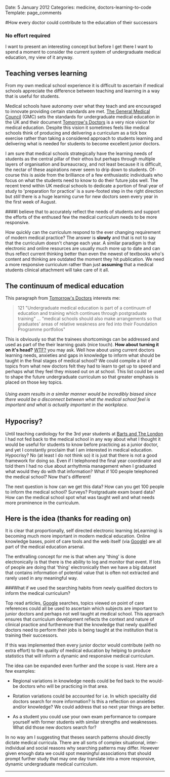 Date: 5 January 2012
Categories: medicine, doctors-learning-to-code
Template: page_comments

#How every doctor could contribute to the education of their successors
### No effort required

I want to present an interesting concept but before I get there I want to spend a moment to consider the current system of undergraduate medical education, my view of it anyway. 

<!-- ~~fold~~ -->

Teaching verses learning
------------------------------------

From my own medical school experience it is difficult to ascertain if medical schools appreciate the difference between teaching and learning in a way that is useful for students.

Medical schools have autonomy over what they teach and are encouraged to innovate providing certain standards are met. [The General Medical Council](http://www.gmc-uk.org/ "The General Medical Council") (GMC) sets the standards for undergraduate medical education in the UK and their document [Tomorrow's Doctors](http://www.gmc-uk.org/TomorrowsDoctors_2009.pdf_39260971.pdf "Tomorrow's Doctors (.pdf)") is a very nice vision for medical education. Despite this vision it sometimes feels like medical schools think of producing and delivering a curriculum as a tick box exercise rather than taking a considered approach to students learning and delivering what is needed for students to become excellent junior doctors.

I am sure that medical schools strategically have the learning needs of students as the central pillar of their ethos but perhaps through multiple layers of organisation and bureaucracy, and not least because it is difficult, the nectar of these aspirations never seem to drip down to students. Of-course this is aside from the brilliance of a few enthusiastic individuals who focus on what the students need to know to do their future jobs well. The recent trend within UK medical schools to dedicate a portion of final year of study to 'preparation for practice' is a sure-footed step in the right direction but *still* there is a huge learning curve for new doctors seen every year in the first week of August.

####I believe that to accurately reflect the needs of students and support the efforts of the enthused few the medical curriculum needs to be more responsive.

How quickly can the curriculum respond to the ever changing requirement of modern medical practice? The answer is **slowly** and that is not to say that the curriculum doesn't change each year. A similar paradigm is that electronic and online resources are usually much more up to date and can thus reflect current thinking better than even the newest of textbooks who's content and thinking are outdated the moment they hit publication. We need a more responsive curriculum rather than just **assuming** that a medical students clinical attachment will take care of it all.

The continuum of medical education
--------------------------------------------------

This paragraph from [Tomorrow's Doctors](http://www.gmc-uk.org/TomorrowsDoctors_2009.pdf_39260971.pdf "Tomorrow's Doctors (.pdf)") interests me:

> 121 "Undergraduate medical education is part of a continuum of education and training which continues through postgraduate training" ... "medical schools should also make arrangements so that graduates’ areas of relative weakness are fed into their Foundation Programme portfolios"

This is obviously so that the trainees shortcomings can be addressed and used as part of the their learning goals (nice touch). **How about turning it on it's head?** [WTF?](http://en.wiktionary.org/wiki/WTF "WTF") you may ask. Well how about using current doctors learning needs, anxieties and gaps in knowledge to inform what should be taught in the final stages of medical school? We could compile a list of topics from what new doctors felt they had to learn to get up to speed and perhaps what they feel they missed out on at school. This list could be used to shape the future undergraduate curriculum so that greater emphasis is placed on those key topics.

###### Using exam results in a similar manner would be incredibly biased since there would be a disconnect between what the medical school feel is important and what is actually important in the workplace.

Hypocrisy?
----------------

 Until teaching cardiology for the 3rd year students at [Barts and The London](http://www.smd.qmul.ac.uk/ "Barts and The London") I had not fed back to the medical school in any way about what I thought it would be useful for students to know before practicing as a junior doctor, and yet I constantly proclaim that I am interested in medical education. Hypocrisy? No (at least I do not think so) it is just that there is not a good framework for doing so. Even if I telephoned the final year coordinator and told them I had no clue about arrhythmia management when I graduated what would they do with that information? What if 100 people telephoned the medical school? Now that's different!
 
The next question is how can we get this data? How can you get 100 people to inform the medical school? Surveys? Postgraduate exam board data? How can the medical school spot what was taught well and what needs more prominence in the curriculum.

Here is the idea (thanks for reading on)
------------------------------------------------------

It is clear that proportionally, self directed electronic learning (eLearning) is becoming much more important in modern medical education. Online knowledge bases, point of care tools and the web itself (via [Google](http://www.Google.com "Google")) are all part of the medical education arsenal. 

The enthralling concept for me is that when any 'thing' is done electronically is that there is the ability to log and monitor that event. If lots of people are doing that 'thing' electronically then we have a big dataset that contains information of potential value that is often not extracted and rarely used in any meaningful way.

###What if we used the searching habits from newly qualified doctors to inform the medical curriculum?

Top read articles,  [Google](http://www.Google.com "Google") searches, topics viewed on point of care references could all be used to ascertain which subjects are important to junior doctors and perhaps not well taught at medical school. This approach ensures that curriculum development reflects the context and nature of clinical practice and furthermore that the knowledge that newly qualified doctors need to perform their jobs is being taught at the institution that is training their successors. 

If this was implemented then every junior doctor would contribute (with no extra effort) to the quality of medical education by helping to produce statistics that will inform a dynamic and responsive medical curriculum.

The idea can be expanded even further and the scope is vast. Here are a few examples:

- Regional variations in knowledge needs could be fed back to the would-be doctors who will be practicing in that area.
- Rotation variations could be accounted for i.e. In which speciality did doctors search for more information? Is this a reflection on anxieties and/or knowledge? We could address that so next year things are better.

- As a student you could use your own exam performance to compare yourself with former students with similar strengths and weaknesses. What did those new doctors search for?

In no way am I suggesting that theses search patterns should directly dictate medical curricula. There are all sorts of complex situational, inter-individual and social reasons why searching patterns may differ. However given enough data we could spot meaningful associations that should prompt further study that may one day translate into a more responsive, dynamic undergraduate medical curriculum.


----------------------------------------------

